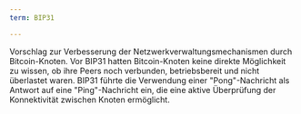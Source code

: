 ```yaml
---
term: BIP31

---
```

Vorschlag zur Verbesserung der Netzwerkverwaltungsmechanismen durch Bitcoin-Knoten. Vor BIP31 hatten Bitcoin-Knoten keine direkte Möglichkeit zu wissen, ob ihre Peers noch verbunden, betriebsbereit und nicht überlastet waren. BIP31 führte die Verwendung einer "Pong"-Nachricht als Antwort auf eine "Ping"-Nachricht ein, die eine aktive Überprüfung der Konnektivität zwischen Knoten ermöglicht.